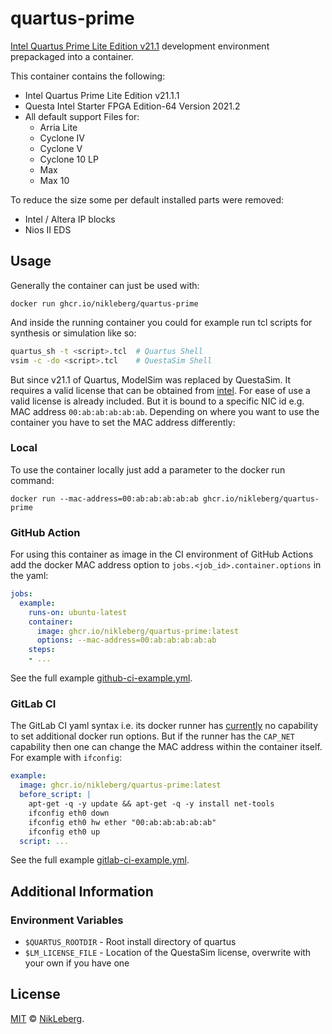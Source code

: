 # quartus-prime
[Intel Quartus Prime Lite Edition v21.1](https://www.intel.de/content/www/de/de/products/details/fpga/development-tools/quartus-prime/resource.html) development environment prepackaged into a container.

This container contains the following:
* Intel Quartus Prime Lite Edition v21.1.1
* Questa Intel Starter FPGA Edition-64 Version 2021.2
* All default support Files for:
  * Arria Lite
  * Cyclone IV
  * Cyclone V
  * Cyclone 10 LP
  * Max
  * Max 10

To reduce the size some per default installed parts were removed:
* Intel / Altera IP blocks
* Nios II EDS

## Usage
Generally the container can just be used with:
```shell
docker run ghcr.io/nikleberg/quartus-prime
```
And inside the running container you could for example run tcl scripts for synthesis or simulation like so:
```bash
quartus_sh -t <script>.tcl  # Quartus Shell
vsim -c -do <script>.tcl    # QuestaSim Shell
```

But since v21.1 of Quartus, ModelSim was replaced by QuestaSim. It requires a valid license that can be obtained from [intel](https://licensing.intel.com/). For ease of use a valid license is already included. But it is bound to a specific NIC id e.g. MAC address `00:ab:ab:ab:ab:ab`. Depending on where you want to use the container you have to set the MAC address differently:

### Local
To use the container locally just add a parameter to the docker run command:
```shell
docker run --mac-address=00:ab:ab:ab:ab:ab ghcr.io/nikleberg/quartus-prime
```

### GitHub Action
For using this container as image in the CI environment of GitHub Actions add the docker MAC address option to `jobs.<job_id>.container.options` in the yaml:
```yaml
jobs:
  example:
    runs-on: ubuntu-latest
    container:
      image: ghcr.io/nikleberg/quartus-prime:latest
      options: --mac-address=00:ab:ab:ab:ab:ab
    steps:
    - ...
```
See the full example [github-ci-example.yml](github-ci-example.yml).

### GitLab CI
The GitLab CI yaml syntax i.e. its docker runner has [currently](https://gitlab.com/gitlab-org/gitlab-runner/-/issues/2344) no capability to set additional docker run options. But if the runner has the `CAP_NET` capability then one can change the MAC address within the container itself. For example with `ifconfig`:
```yaml
example:
  image: ghcr.io/nikleberg/quartus-prime:latest
  before_script: |
    apt-get -q -y update && apt-get -q -y install net-tools
    ifconfig eth0 down
    ifconfig eth0 hw ether "00:ab:ab:ab:ab:ab"
    ifconfig eth0 up
  script: ...
```
See the full example [gitlab-ci-example.yml](gitlab-ci-example.yml).

## Additional Information

### Environment Variables
* `$QUARTUS_ROOTDIR` - Root install directory of quartus
* `$LM_LICENSE_FILE` - Location of the QuestaSim license, overwrite with your own if you have one

## License
[MIT](./../LICENSE) © [NikLeberg](https://github.com/NikLeberg).
